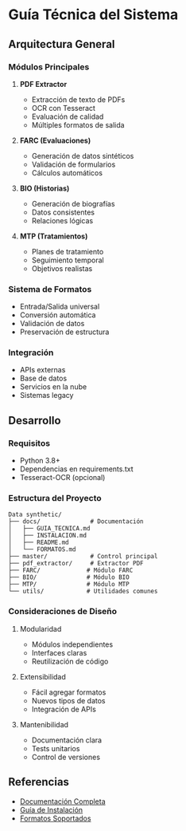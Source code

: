 # Guía Técnica del Sistema

## Arquitectura General

### Módulos Principales
1. **PDF Extractor**
   - Extracción de texto de PDFs
   - OCR con Tesseract
   - Evaluación de calidad
   - Múltiples formatos de salida

2. **FARC (Evaluaciones)**
   - Generación de datos sintéticos
   - Validación de formularios
   - Cálculos automáticos

3. **BIO (Historias)**
   - Generación de biografías
   - Datos consistentes
   - Relaciones lógicas

4. **MTP (Tratamientos)**
   - Planes de tratamiento
   - Seguimiento temporal
   - Objetivos realistas

### Sistema de Formatos
- Entrada/Salida universal
- Conversión automática
- Validación de datos
- Preservación de estructura

### Integración
- APIs externas
- Base de datos
- Servicios en la nube
- Sistemas legacy

## Desarrollo

### Requisitos
- Python 3.8+
- Dependencias en requirements.txt
- Tesseract-OCR (opcional)

### Estructura del Proyecto
```
Data synthetic/
├── docs/              # Documentación
│   ├── GUIA_TECNICA.md
│   ├── INSTALACION.md
│   ├── README.md
│   └── FORMATOS.md
├── master/            # Control principal
├── pdf_extractor/     # Extractor PDF
├── FARC/             # Módulo FARC
├── BIO/              # Módulo BIO
├── MTP/              # Módulo MTP
└── utils/            # Utilidades comunes
```

### Consideraciones de Diseño
1. Modularidad
   - Módulos independientes
   - Interfaces claras
   - Reutilización de código

2. Extensibilidad
   - Fácil agregar formatos
   - Nuevos tipos de datos
   - Integración de APIs

3. Mantenibilidad
   - Documentación clara
   - Tests unitarios
   - Control de versiones

## Referencias
- [Documentación Completa](README.md)
- [Guía de Instalación](INSTALACION.md)
- [Formatos Soportados](FORMATOS.md)
